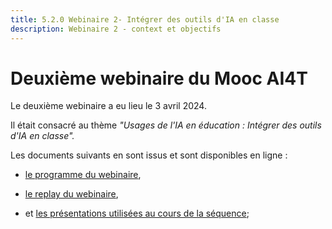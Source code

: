 ```yaml
---
title: 5.2.0 Webinaire 2- Intégrer des outils d'IA en classe
description: Webinaire 2 - context et objectifs
---
```



# Deuxième webinaire du Mooc AI4T

Le deuxième webinaire a eu lieu le 3 avril 2024.

Il était consacré au thème *"Usages de l'IA en éducation : Intégrer des outils d'IA en classe".*

Les documents suivants en sont issus et sont disponibles en ligne :

* <a href="https://inrialearninglab.github.io/ai4t//2-Project-resources/5-Webinars/5-2-Webinar-2/5-2-1-Webinar-2-program.html" target="_blank">le programme du webinaire</a>,

* <a href="https://inrialearninglab.github.io/ai4t//2-Project-resources/5-Webinars/5-2-Webinar-2/5-2-2-Webinar-2-replay.html" target="_blank">le replay du webinaire</a>,
  
* et <a href="https://inrialearninglab.github.io/ai4t//fr/2-Project-resources/5-Webinars/5-2-Webinar-2/5-2-2-Webinar-2-presentations.html" target="_blank">les présentations utilisées au cours de la séquence</a>; 

